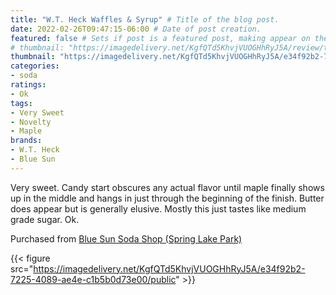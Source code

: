 ```yaml
---
title: "W.T. Heck Waffles & Syrup" # Title of the blog post.
date: 2022-02-26T09:47:15-06:00 # Date of post creation.
featured: false # Sets if post is a featured post, making appear on the home page side bar.
# thumbnail: "https://imagedelivery.net/KgfQTd5KhvjVUOGHhRyJ5A/review/thumbs/wt-heck-waffles-syrup.jpg" # Sets thumbnail image appearing inside card on homepage.
thumbnail: "https://imagedelivery.net/KgfQTd5KhvjVUOGHhRyJ5A/e34f92b2-7225-4089-ae4e-c1b5b0d73e00/thumb"
categories:
- soda
ratings:
- Ok
tags:
- Very Sweet
- Novelty
- Maple
brands:
- W.T. Heck
- Blue Sun
---
```


Very sweet. Candy start obscures any actual flavor until maple finally shows up in the middle and hangs in just through the beginning of the finish. Butter does appear but is generally elusive. Mostly this just tastes like medium grade sugar. Ok.

Purchased from [Blue Sun Soda Shop (Spring Lake Park)](https://bluesunsodashop.com/)

{{< figure src="https://imagedelivery.net/KgfQTd5KhvjVUOGHhRyJ5A/e34f92b2-7225-4089-ae4e-c1b5b0d73e00/public" >}}
